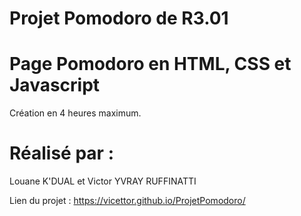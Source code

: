 # Projet Pomodoro de R3.01

# Page Pomodoro en HTML, CSS et Javascript
Création en 4 heures maximum.

# Réalisé par :
Louane K'DUAL et Victor YVRAY RUFFINATTI 

Lien du projet : https://vicettor.github.io/ProjetPomodoro/
